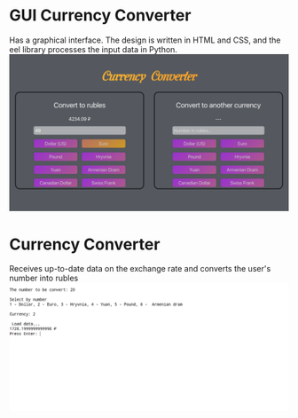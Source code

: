 # GUI Currency Converter
Has a graphical interface. The design is written in HTML and CSS, and the eel library processes the input data in Python.
![GUI Currency Converter](https://github.com/Berliner187/Currency_Converter/blob/master/GUI-Currency%20Converter.png)
# Currency Converter
Receives up-to-date data on the exchange rate and converts the user's number into rubles
![Currency Converter](https://github.com/Berliner187/Currency_Converter/blob/master/CurConv.png)
